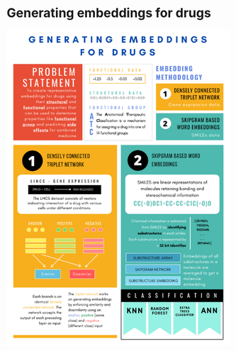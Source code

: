 # Generating embeddings for drugs

![Image of problemstatement](https://github.com/Dweepa/Genes/blob/master/PROBLEM%20STATEMENT.png)
